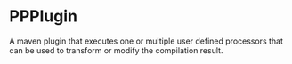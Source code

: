# PPPlugin

A maven plugin that executes one or multiple user defined processors that can be used to transform or modify the compilation result.
